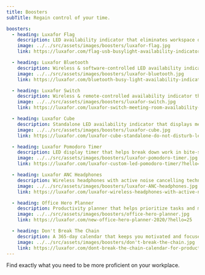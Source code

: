 ```yaml
---
title: Boosters
subTitle: Regain control of your time.

boosters:
  - heading: Luxafor Flag
    description: LED availability indicator that eliminates workspace distractions.
    image: ../../src/assets/images/boosters/luxafor-flag.jpg
    link: https://luxafor.com/flag-usb-busylight-availability-indicator/?hello=25

  - heading: Luxafor Bluetooth
    description: Wireless & software-controlled LED availability indicator that displays notifications and personal availability.
    image: ../../src/assets/images/boosters/luxafor-bluetooth.jpg
    link: https://luxafor.com/bluetooth-busy-light-availability-indicator/?hello=25

  - heading: Luxafor Switch
    description: Wireless & remote-controlled availability indicator that displays meeting room and workstation availability in real-time.
    image: ../../src/assets/images/boosters/luxafor-switch.jpg
    link: https://luxafor.com/luxafor-switch-meeting-room-availability-indicator-light/?hello=25

  - heading: Luxafor Cube
    description: Standalone LED availability indicator that displays meeting room availability.
    image: ../../src/assets/images/boosters/luxafor-cube.jpg
    link: https://luxafor.com/luxafor-cube-standalone-do-not-disturb-led-availability-light/?hello=25

  - heading: Luxafor Pomodoro Timer
    description: LED display timer that helps break down work in bite-sized chunks.
    image: ../../src/assets/images/boosters/luxafor-pomodoro-timer.jpg
    link: https://luxafor.com/luxafor-custom-led-pomodoro-timer/?hello=25

  - heading: Luxafor ANC Headphones
    description: Wireless headphones with active noise cancelling technology.
    image: ../../src/assets/images/boosters/luxafor-ANC-headphones.jpg
    link: https://luxafor.com/luxafor-wireless-headphones-with-active-noise-cancelling-technology/?hello=25

  - heading: Office Hero Planner
    description: Productivity planner that helps prioritize tasks and measure performance.
    image: ../../src/assets/images/boosters/office-hero-planner.jpg
    link: https://luxafor.com/new-office-hero-planner-2020/?hello=25

  - heading: Don't Break The Chain
    description: A 365-day calendar that keeps you motivated and focused on self-improvement.
    image: ../../src/assets/images/boosters/don't-break-the-chain.jpg
    link: https://luxafor.com/dont-break-the-chain-calendar-for-productivity-improvement-development/?hello=25
---
```


Find exactly what you need to be more proficient on your workplace.
